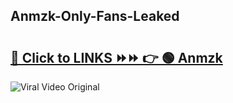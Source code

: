 
 ## Anmzk-Only-Fans-Leaked

# <h2><a href="https://clipsfans.com/Anmzk&ref=git">🔗 Click to LINKS ⏩⏩ 👉 🟢 Anmzk </a></h2>

<a href="https://clipsfans.com/Anmzk&ref=git" rel="nofollow" data-target="animated-image.originalLink"><img src="https://i.ibb.co.com/xMMVF88/686577567.gif" alt="Viral Video Original" style="max-width: 100%; display: inline-block;" data-target="animated-image.originalImage"></a>
